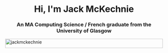<h1 align="center">Hi, I'm Jack McKechnie</h1>
<h3 align="center">An MA Computing Science / French graduate from the University of Glasgow </h3>
<a href="https://linkedin.com/in/jackmckechnie" target="blank"><img align="center" src="https://raw.githubusercontent.com/rahuldkjain/github-profile-readme-generator/master/src/images/icons/Social/linked-in-alt.svg" alt="jackmckechnie" height="30" width="40" style="width: 100%;" /> </a>
